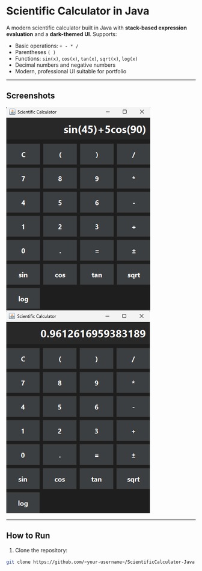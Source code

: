 # Scientific Calculator in Java

A modern scientific calculator built in Java with **stack-based expression evaluation** and a **dark-themed UI**. Supports:

- Basic operations: `+ - * /`
- Parentheses `( )`
- Functions: `sin(x)`, `cos(x)`, `tan(x)`, `sqrt(x)`, `log(x)`
- Decimal numbers and negative numbers
- Modern, professional UI suitable for portfolio

---

## Screenshots

![Calculator UI](screenshots/screenshot1.png)
![Example Calculation](screenshots/screenshot2.png)

---

## How to Run

1. Clone the repository:

```bash
git clone https://github.com/<your-username>/ScientificCalculator-Java.git
